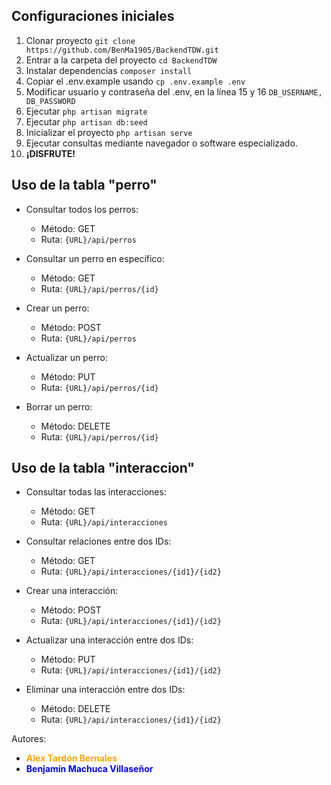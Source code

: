 ## Configuraciones iniciales
1. Clonar proyecto `git clone https://github.com/BenMa1905/BackendTDW.git`
2. Entrar a la carpeta del proyecto `cd BackendTDW`
3. Instalar dependencias `composer install`
4. Copiar el .env.example usando `cp .env.example .env`
5. Modificar usuario y contraseña del .env, en la línea 15 y 16 `DB_USERNAME, DB_PASSWORD`
6. Ejecutar `php artisan migrate`
7. Ejecutar `php artisan db:seed`
8. Inicializar el proyecto `php artisan serve`
9. Ejecutar consultas mediante navegador o software especializado.
10. **¡DISFRUTE!**


## Uso de la tabla "perro"

- Consultar todos los perros:
  - Método: GET
  - Ruta: `{URL}/api/perros`

- Consultar un perro en específico:
  - Método: GET
  - Ruta: `{URL}/api/perros/{id}`

- Crear un perro:
  - Método: POST
  - Ruta: `{URL}/api/perros`

- Actualizar un perro:
  - Método: PUT
  - Ruta: `{URL}/api/perros/{id}`

- Borrar un perro:
  - Método: DELETE
  - Ruta: `{URL}/api/perros/{id}`

## Uso de la tabla "interaccion"

- Consultar todas las interacciones:
  - Método: GET
  - Ruta: `{URL}/api/interacciones`

- Consultar relaciones entre dos IDs:
  - Método: GET
  - Ruta: `{URL}/api/interacciones/{id1}/{id2}`

- Crear una interacción:
  - Método: POST
  - Ruta: `{URL}/api/interacciones/{id1}/{id2}`

- Actualizar una interacción entre dos IDs:
  - Método: PUT
  - Ruta: `{URL}/api/interacciones/{id1}/{id2}`

- Eliminar una interacción entre dos IDs:
  - Método: DELETE
  - Ruta: `{URL}/api/interacciones/{id1}/{id2}`

Autores:
- <span style="color:orange">**Alex Tardón Bernales**</span>
- <span style="color:blue">**Benjamín Machuca Villaseñor**</span>
